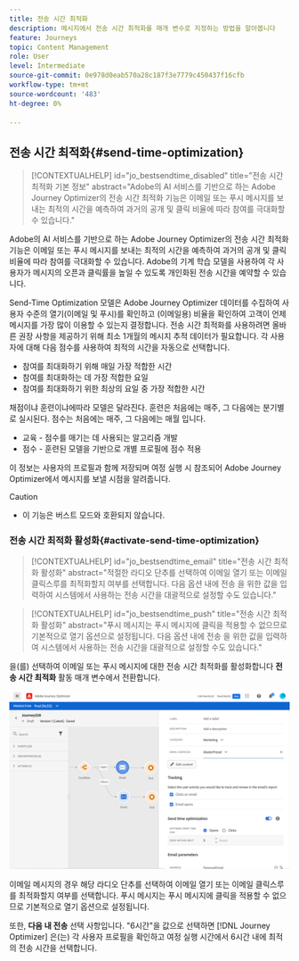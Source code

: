 ```yaml
---
title: 전송 시간 최적화
description: 메시지에서 전송 시간 최적화를 매개 변수로 지정하는 방법을 알아봅니다
feature: Journeys
topic: Content Management
role: User
level: Intermediate
source-git-commit: 0e978d0eab570a28c187f3e7779c450437f16cfb
workflow-type: tm+mt
source-wordcount: '483'
ht-degree: 0%

---
```


## 전송 시간 최적화{#send-time-optimization}

>[!CONTEXTUALHELP]
>id="jo_bestsendtime_disabled"
>title="전송 시간 최적화 기본 정보"
>abstract="Adobe의 AI 서비스를 기반으로 하는 Adobe Journey Optimizer의 전송 시간 최적화 기능은 이메일 또는 푸시 메시지를 보내는 최적의 시간을 예측하여 과거의 공개 및 클릭 비율에 따라 참여를 극대화할 수 있습니다."

Adobe의 AI 서비스를 기반으로 하는 Adobe Journey Optimizer의 전송 시간 최적화 기능은 이메일 또는 푸시 메시지를 보내는 최적의 시간을 예측하여 과거의 공개 및 클릭 비율에 따라 참여를 극대화할 수 있습니다. Adobe의 기계 학습 모델을 사용하여 각 사용자가 메시지의 오픈과 클릭률을 높일 수 있도록 개인화된 전송 시간을 예약할 수 있습니다.

Send-Time Optimization 모델은 Adobe Journey Optimizer 데이터를 수집하여 사용자 수준의 열기(이메일 및 푸시)를 확인하고 (이메일용) 비율을 확인하여 고객이 언제 메시지를 가장 많이 이용할 수 있는지 결정합니다. 전송 시간 최적화를 사용하려면 올바른 권장 사항을 제공하기 위해 최소 1개월의 메시지 추적 데이터가 필요합니다. 각 사용자에 대해 다음 점수를 사용하여 최적의 시간을 자동으로 선택합니다.

* 참여를 최대화하기 위해 매일 가장 적합한 시간
* 참여를 최대화하는 데 가장 적합한 요일
* 참여를 최대화하기 위한 최상의 요일 중 가장 적합한 시간

채점이냐 훈련이냐에따라 모델은 달라진다. 훈련은 처음에는 매주, 그 다음에는 분기별로 실시된다. 점수는 처음에는 매주, 그 다음에는 매월 입니다.

* 교육 - 점수를 매기는 데 사용되는 알고리즘 개발
* 점수 - 훈련된 모델을 기반으로 개별 프로필에 점수 적용

이 정보는 사용자의 프로필과 함께 저장되며 여정 실행 시 참조되어 Adobe Journey Optimizer에서 메시지를 보낼 시점을 알려줍니다.

>[!CAUTION]
>
>* 이 기능은 버스트 모드와 호환되지 않습니다.


### 전송 시간 최적화 활성화{#activate-send-time-optimization}

>[!CONTEXTUALHELP]
>id="jo_bestsendtime_email"
>title="전송 시간 최적화 활성화"
>abstract="적절한 라디오 단추를 선택하여 이메일 열기 또는 이메일 클릭스루를 최적화할지 여부를 선택합니다. 다음 옵션 내에 전송 을 위한 값을 입력하여 시스템에서 사용하는 전송 시간을 대괄적으로 설정할 수도 있습니다."

>[!CONTEXTUALHELP]
>id="jo_bestsendtime_push"
>title="전송 시간 최적화 활성화"
>abstract="푸시 메시지는 푸시 메시지에 클릭을 적용할 수 없으므로 기본적으로 열기 옵션으로 설정됩니다. 다음 옵션 내에 전송 을 위한 값을 입력하여 시스템에서 사용하는 전송 시간을 대괄적으로 설정할 수도 있습니다."

을(를) 선택하여 이메일 또는 푸시 메시지에 대한 전송 시간 최적화를 활성화합니다 **전송 시간 최적화** 활동 매개 변수에서 전환합니다.

![](../building-journeys/assets/jo-message5.png)

이메일 메시지의 경우 해당 라디오 단추를 선택하여 이메일 열기 또는 이메일 클릭스루를 최적화할지 여부를 선택합니다. 푸시 메시지는 푸시 메시지에 클릭을 적용할 수 없으므로 기본적으로 열기 옵션으로 설정됩니다.

또한, **다음 내 전송** 선택 사항입니다. &quot;6시간&quot;을 값으로 선택하면 [!DNL Journey Optimizer] 은(는) 각 사용자 프로필을 확인하고 여정 실행 시간에서 6시간 내에 최적의 전송 시간을 선택합니다.
